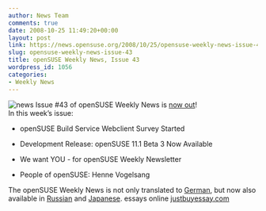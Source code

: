 ```yaml
---
author: News Team
comments: true
date: 2008-10-25 11:49:20+00:00
layout: post
link: https://news.opensuse.org/2008/10/25/opensuse-weekly-news-issue-43/
slug: opensuse-weekly-news-issue-43
title: openSUSE Weekly News, Issue 43
wordpress_id: 1056
categories:
- Weekly News
---
```


![news](//news.opensuse.org/wp-content/uploads/2007/11/knewsticker.png) Issue #43 of openSUSE Weekly News is [now out](//en.opensuse.org/OpenSUSE_Weekly_News/43)!  
In this week’s issue:


  * openSUSE Build Service Webclient Survey Started

  * Development Release: openSUSE 11.1 Beta 3 Now Available

  * We want YOU - for openSUSE Weekly Newsletter

  * People of openSUSE: Henne Vogelsang



The openSUSE Weekly News is not only translated to [German](//de.opensuse.org/OpenSUSE-Wochenschau), but now also available in [Russian](//ru.opensuse.org/%D0%95%D0%B6%D0%B5%D0%BD%D0%B5%D0%B4%D0%B5%D0%BB%D1%8C%D0%BD%D1%8B%D0%B5_%D0%BD%D0%BE%D0%B2%D0%BE%D1%81%D1%82%D0%B8_openSUSE) and [Japanese](//ja.opensuse.org/OpenSUSE_Weekly_News). essays online [justbuyessay.com](https://justbuyessay.com/)
